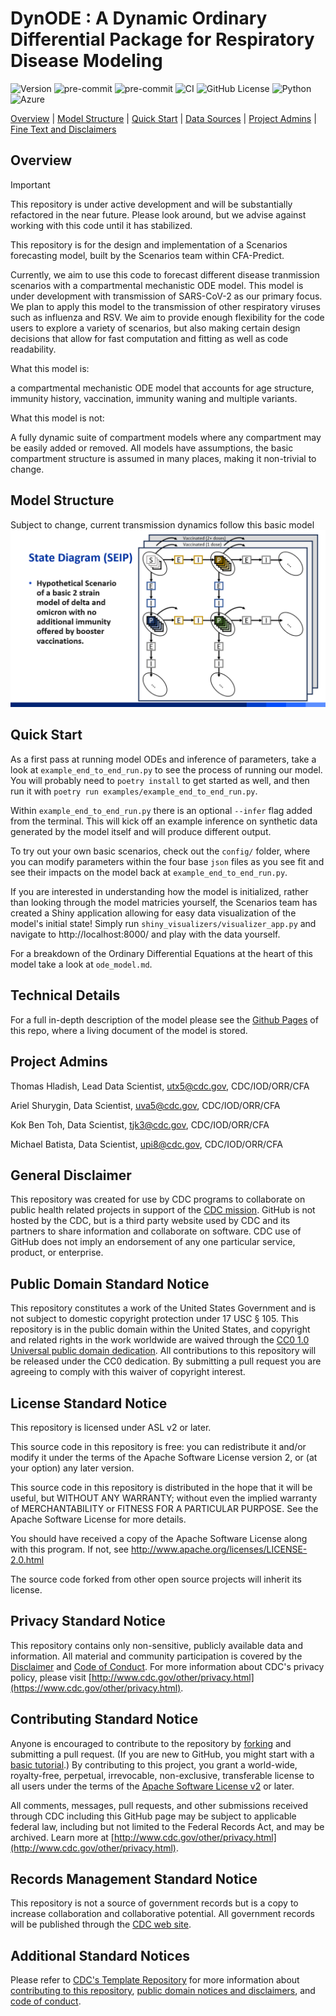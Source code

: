 # DynODE : A Dynamic Ordinary Differential Package for Respiratory Disease Modeling

![Version](https://img.shields.io/badge/dynamic/toml?url=https%3A%2F%2Fraw.githubusercontent.com%2FCDCgov%2FDynODE%2Frefs%2Fheads%2Fmain%2Fpyproject.toml&query=%24.tool.poetry.version&style=plastic&label=version&color=lightgray)
![pre-commit](https://img.shields.io/badge/pre--commit-enabled-brightgreen?logo=pre-commit&style=plastic&link=https://raw.githubusercontent.com/CDCgov/cfa_azure/refs/heads/master/.pre-commit-config.yaml)
![pre-commit](https://github.com/CDCgov/dynode/workflows/pre-commit/badge.svg?style=plastic&link=https://github.com/CDCgov/dynode/actions/workflows/pre-commit.yaml)
![CI](https://github.com/CDCgov/cfa_azure/workflows/Python%20Unit%20Tests%20with%20Coverage/badge.svg?style=plastic&link=https://github.com/CDCgov/cfa_azure/actions/workflows/pre-commit.yaml&link=https://github.com/CDCgov/cfa_azure/actions/workflows/ci.yaml)
![GitHub License](https://img.shields.io/github/license/cdcgov/dynode?style=plastic&link=https://github.com/CDCgov/dynode/blob/master/LICENSE)
![Python](https://img.shields.io/badge/python-3670A0?logo=python&logoColor=ffdd54&style=plastic)
![Azure](https://img.shields.io/badge/Microsoft-Azure-blue?logo=microsoftazure&logoColor=white&style=plastic)

[Overview](#overview) |
[Model Structure](#model-structure) |
[Quick Start](#quick-start) |
[Data Sources](#data-sources) |
[Project Admins](#project-admins) |
[Fine Text and Disclaimers](#general-disclaimer)

## Overview

> [!IMPORTANT]
> This repository is under active development and will be substantially refactored in the near future.
> Please look around, but we advise against working with this code until it has stabilized.

This repository is for the design and implementation of a Scenarios forecasting model, built by the Scenarios team within CFA-Predict.

Currently, we aim to use this code to forecast different disease tranmission scenarios with a compartmental mechanistic ODE model.  This model is under development with transmission of SARS-CoV-2 as our primary focus.  We plan to apply this model to the transmission of other respiratory viruses such as influenza and RSV.  We aim to provide enough flexibility for the code users to explore a variety of scenarios, but also making certain design decisions that allow for fast computation and fitting as well as code readability.

[//]: # (This code aims to combine a number of different codebases to forecast different covid scenarios with a Compartmental Mechanistic ODE model modeling multiple competing covid variants. The aim of this model is to provide enough flexibility for its users to explore a variety of scenarios, but also making certain design decisions that allow for fast computation and fitting as well as code readability.)


What this model is:

a compartmental mechanistic ODE model that accounts for age structure, immunity history, vaccination, immunity waning and multiple variants.

[//]: # (capable of dynamic age binning, waning, vaccination scenarios, introduction of new variants, transmission structures, and timing estimation. TODO)

What this model is not:

A fully dynamic suite of compartment models where any compartment may be easily added or removed. All models have assumptions, the basic compartment structure is assumed in many places, making it non-trivial to change.

## Model Structure

Subject to change, current transmission dynamics follow this basic model
![](/img/scenarios_seip_model_diagram_3_11_24.png)

## Quick Start

As a first pass at running model ODEs and inference of parameters, take a look at `example_end_to_end_run.py` to see the process of running our model. You will probably need to `poetry install` to get started as well, and then run it with `poetry run examples/example_end_to_end_run.py`.

Within `example_end_to_end_run.py` there is an optional `--infer` flag added from the terminal. This will kick off an example inference on synthetic data generated by the model itself and will produce different output.

To try out your own basic scenarios, check out the `config/` folder, where you can modify parameters within the four base `json` files as you see fit and see their impacts on the model back at `example_end_to_end_run.py`.

If you are interested in understanding how the model is initialized, rather than looking through the model matricies yourself, the Scenarios team has created a Shiny application allowing for easy data visualization of the model's initial state! Simply run `shiny_visualizers/visualizer_app.py` and navigate to http://localhost:8000/ and play with the data yourself.

For a breakdown of the Ordinary Differential Equations at the heart of this model take a look at `ode_model.md`.

## Technical Details

For a full in-depth description of the model please see the [Github Pages](https://github.com/cdcent/cfa-scenarios-model/wiki) of this repo, where a living document of the model is stored.

## Project Admins
Thomas Hladish, Lead Data Scientist, utx5@cdc.gov, CDC/IOD/ORR/CFA

Ariel Shurygin, Data Scientist, uva5@cdc.gov, CDC/IOD/ORR/CFA

Kok Ben Toh, Data Scientist, tjk3@cdc.gov, CDC/IOD/ORR/CFA

Michael Batista, Data Scientist, upi8@cdc.gov, CDC/IOD/ORR/CFA

## General Disclaimer
This repository was created for use by CDC programs to collaborate on public health related projects in support of the [CDC mission](https://www.cdc.gov/about/organization/mission.htm).  GitHub is not hosted by the CDC, but is a third party website used by CDC and its partners to share information and collaborate on software. CDC use of GitHub does not imply an endorsement of any one particular service, product, or enterprise.

## Public Domain Standard Notice
This repository constitutes a work of the United States Government and is not
subject to domestic copyright protection under 17 USC § 105. This repository is in
the public domain within the United States, and copyright and related rights in
the work worldwide are waived through the [CC0 1.0 Universal public domain dedication](https://creativecommons.org/publicdomain/zero/1.0/).
All contributions to this repository will be released under the CC0 dedication. By
submitting a pull request you are agreeing to comply with this waiver of
copyright interest.

## License Standard Notice
This repository is licensed under ASL v2 or later.

This source code in this repository is free: you can redistribute it and/or modify it under
the terms of the Apache Software License version 2, or (at your option) any
later version.

This source code in this repository is distributed in the hope that it will be useful, but WITHOUT ANY
WARRANTY; without even the implied warranty of MERCHANTABILITY or FITNESS FOR A
PARTICULAR PURPOSE. See the Apache Software License for more details.

You should have received a copy of the Apache Software License along with this
program. If not, see http://www.apache.org/licenses/LICENSE-2.0.html

The source code forked from other open source projects will inherit its license.

## Privacy Standard Notice
This repository contains only non-sensitive, publicly available data and
information. All material and community participation is covered by the
[Disclaimer](https://github.com/CDCgov/template/blob/master/DISCLAIMER.md)
and [Code of Conduct](https://github.com/CDCgov/template/blob/master/code-of-conduct.md).
For more information about CDC's privacy policy, please visit [http://www.cdc.gov/other/privacy.html](https://www.cdc.gov/other/privacy.html).

## Contributing Standard Notice
Anyone is encouraged to contribute to the repository by [forking](https://help.github.com/articles/fork-a-repo)
and submitting a pull request. (If you are new to GitHub, you might start with a
[basic tutorial](https://help.github.com/articles/set-up-git).) By contributing
to this project, you grant a world-wide, royalty-free, perpetual, irrevocable,
non-exclusive, transferable license to all users under the terms of the
[Apache Software License v2](http://www.apache.org/licenses/LICENSE-2.0.html) or
later.

All comments, messages, pull requests, and other submissions received through
CDC including this GitHub page may be subject to applicable federal law, including but not limited to the Federal Records Act, and may be archived. Learn more at [http://www.cdc.gov/other/privacy.html](http://www.cdc.gov/other/privacy.html).

## Records Management Standard Notice
This repository is not a source of government records but is a copy to increase
collaboration and collaborative potential. All government records will be
published through the [CDC web site](http://www.cdc.gov).

## Additional Standard Notices
Please refer to [CDC's Template Repository](https://github.com/CDCgov/template)
for more information about [contributing to this repository](https://github.com/CDCgov/template/blob/master/CONTRIBUTING.md),
[public domain notices and disclaimers](https://github.com/CDCgov/template/blob/master/DISCLAIMER.md),
and [code of conduct](https://github.com/CDCgov/template/blob/master/code-of-conduct.md).
